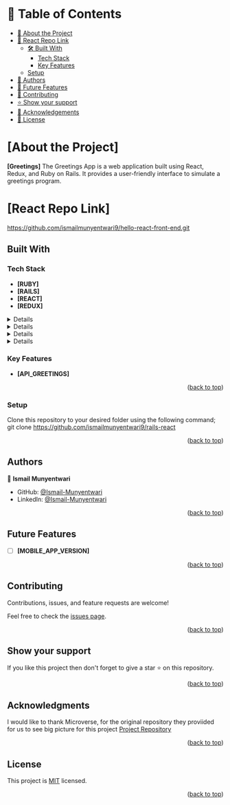 # 📗 Table of Contents

- [📖 About the Project](#About-the-Project)
- [📖 React Repo Link](#React-repo-link)
  - [🛠 Built With](#built-with)
    - [Tech Stack](#tech-stack)
    - [Key Features](#key-features)
  - [Setup](#setup)
- [👥 Authors](#Authors)
- [🔭 Future Features](#future-features)
- [🤝 Contributing](#contributing)
- [⭐️ Show your support](#Show-your-support)
- [🙏 Acknowledgements](#Acknowledgments)
- [📝 License](#license)

<!-- PROJECT DESCRIPTION -->

# [About the Project] <a name="Greetings"></a>

**[Greetings]** The Greetings App is a web application built using React, Redux, and Ruby on Rails. It provides a user-friendly interface to simulate a greetings program.

# [React Repo Link] <a name="React Repo Link"></a>
https://github.com/ismailmunyentwari9/hello-react-front-end.git

##  Built With <a name="RoR&React_Redux"></a>
### Tech Stack <a name="tech-Stack"></a>
- **[RUBY]**
- **[RAILS]**
- **[REACT]**
- **[REDUX]**
<details>
  <ul>
    <li><a href="https://developer.mozilla.org/en-US/docs/Web/RUBY">RUBY</a></li>
  </ul>
</details>
<details>
  <ul>
    <li><a href="https://developer.mozilla.org/en-US/docs/Web/RAILS">RAILS</a></li>
  </ul>
</details>
<details>
  <ul>
    <li><a href="https://developer.mozilla.org/en-US/docs/Web/REACT">REACT</a></li>
  </ul>
</details>
<details>
  <ul>
    <li><a href="https://developer.mozilla.org/en-US/docs/Web/REDUX">REDUX</a></li>
  </ul>
</details>
<!-- Features -->

### Key Features <a name="key-features"></a>

- **[API_GREETINGS]**
<p align="right">(<a href="#readme-top">back to top</a>)</p>

### Setup

Clone this repository to your desired folder using the following command; git clone https://github.com/ismailmunyentwari9/rails-react

<p align="right">(<a href="#readme-top">back to top</a>)</p>

<!-- AUTHORS -->

## Authors <a name="authors"></a>

👤 **Ismail Munyentwari**

- GitHub: [@Ismail-Munyentwari](https://github.com/ismailmunyentwari9)
- LinkedIn: [@Ismail-Munyentwari](https://www.linkedin.com/in/munyentwari-ismail-754718191/)

<p align="right">(<a href="#readme-top">back to top</a>)</p>

<!-- FUTURE FEATURES -->

## Future Features <a name="future-features"></a>

- [ ] **[MOBILE_APP_VERSION]**

<p align="right">(<a href="#readme-top">back to top</a>)</p>

<!-- CONTRIBUTING -->

##  Contributing <a name="contributing"></a>

Contributions, issues, and feature requests are welcome!

Feel free to check the [issues page](https://github.com/ismailmunyentwari9/rails-react/issues).

<p align="right">(<a href="#readme-top">back to top</a>)</p>

<!-- SUPPORT -->

## Show your support <a name="support"></a>

If you like this project then don't forget to give a star ⭐ on this repository.

<p align="right">(<a href="#readme-top">back to top</a>)</p>

<!-- ACKNOWLEDGEMENTS -->

## Acknowledgments <a name="acknowledgements"></a>

I would like to thank Microverse, for the original repository they proviided for us to see big picture for this project  [Project Repository](https://github.com/microverseinc/curriculum-rails/blob/main/connect-frontend-frameworks/rails_react_webpack.md)

<p align="right">(<a href="#readme-top">back to top</a>)</p>

<!-- LICENSE -->

## License <a name="license"></a>

This project is [MIT](LICENSE) licensed.

<p align="right">(<a href="#readme-top">back to top</a>)</p>
    